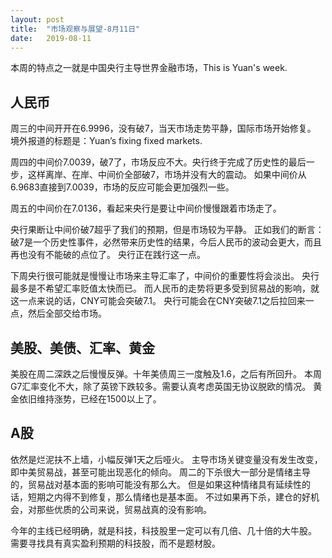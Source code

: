 ```yaml
---
layout: post
title:  "市场观察与展望-8月11日"
date:   2019-08-11
---
```


本周的特点之一就是中国央行主导世界金融市场，This is Yuan's week.
 
## 人民币
 
周三的中间开开在6.9996，没有破7，当天市场走势平静，国际市场开始修复。
境外报道的标题是：Yuan’s fixing fixed markets.
 
周四的中间价7.0039，破7了，市场反应不大。央行终于完成了历史性的最后一步，这样离岸、在岸、中间价全部破7，市场并没有大的震动。
如果中间价从6.9683直接到7.0039，市场的反应可能会更加强烈一些。
 
周五的中间价在7.0136，看起来央行是要让中间价慢慢跟着市场走了。
 
央行果断让中间价破7超乎了我们的预期，但是市场较为平静。
正如我们的断言：破7是一个历史性事件，必然带来历史性的结果，今后人民币的波动会更大，而且再也没有不能破的点位了。
央行正在践行这一点。
 
下周央行很可能就是慢慢让市场来主导汇率了，中间价的重要性将会淡出。
央行最多是不希望汇率贬值太快而已。
而人民币的走势将更多受到贸易战的影响，就这一点来说的话，CNY可能会突破7.1。
央行可能会在CNY突破7.1之后拉回来一点，然后全部交给市场。
 
## 美股、美债、汇率、黄金
美股在周二深跌之后慢慢反弹。十年美债周三一度触及1.6，之后有所回升。
本周G7汇率变化不大，除了英镑下跌较多。需要认真考虑英国无协议脱欧的情况。
黄金依旧维持涨势，已经在1500以上了。
 
## A股
依然是烂泥扶不上墙，小幅反弹1天之后哑火。
主导市场关键变量没有发生改变，即中美贸易战，甚至可能出现恶化的倾向。
周二的下杀很大一部分是情绪主导的，贸易战对基本面的影响可能没有那么大。
但是如果这种情绪具有延续性的话，短期之内得不到修复，那么情绪也是基本面。
不过如果再下杀，建仓的好机会，对那些优质的公司来说，贸易战真的没有影响。
 
今年的主线已经明确，就是科技，科技股里一定可以有几倍、几十倍的大牛股。
需要寻找具有真实盈利预期的科技股，而不是题材股。

